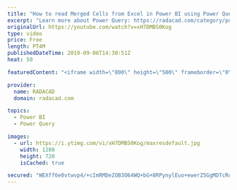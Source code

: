 ```yaml
---
title: "How to read Merged Cells from Excel in Power BI using Power Query"
excerpt: "Learn more about Power Query: https://radacad.com/category/power-query"
originalUrl: https://youtube.com/watch?v=xH7DMBS0Kog
type: video
price: Free
length: PT4M
publishedDateTime: 2019-09-06T14:30:51Z
heat: 50

featuredContent: "<iframe width=\"800\" height=\"500\" frameborder=\"0\" src=\"https://www.youtube.com/embed/xH7DMBS0Kog\" allow=\"accelerometer; autoplay; encrypted-media; gyroscope; picture-in-picture\" allowfullscreen></iframe>"

provider:
  name: RADACAD
  domain: radacad.com

topics:
  - Power BI
  - Power Query

images:
  - url: https://i.ytimg.com/vi/xH7DMBS0Kog/maxresdefault.jpg
    width: 1280
    height: 720
    isCached: true

secured: "WEXff6e0vtwvp4/+cImRMDeZOB3O64WQ+bG+8RPynylEuo+ewerZ5GgMDTcRq2MpX/a7kGAVoG3u3dQT/dWCGS4eqXtV6DAc4450tqcNmy/gU9tXzHMxJI47tuUejfj4X1MbW7t7Ct/fmsoN3JgdpK+xAfZoUbsQRPdiNWkRKC8PJt08+2Um2480jEE53+Yq8LHBzL4sGDD6B7fBjHK2uuThcIC9VfQ7UC3MMJ5LV7BqHzWHTdnzSpt7uE2j+7NOYtd7HrH+T06/vPgrx/KYmWaukJ7YFjS3ixgOSqbzoenf00uS8f6GdIAtJBw/xe+MqZVBz3AZajcfZrmwoyUEFelp3EE9gYdoZZMVQk7GLDPZOVa8FO2MUqMJ910ONPWtYWb6GJxdKjNDPykYmqY+n6cWVOuAivpTvhR/ULEsq5w=;wPH/Wwn6dOK3Dg21LjFZPw=="
---
```


